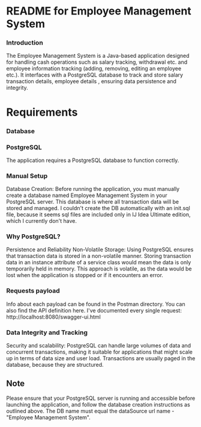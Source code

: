 
# README for Employee Management System
### Introduction
The Employee Management System is a Java-based application designed for handling cash operations such as salary tracking, withdrawal etc. and employee information tracking (adding, removing, editing an employee etc.). It interfaces with a PostgreSQL database to track and store salary transaction details, employee details , ensuring data persistence and integrity. 

# Requirements
### Database
### PostgreSQL 
The application requires a PostgreSQL database to function correctly. 
### Manual Setup
Database Creation: Before running the application, you must manually create a database named Employee Management System in your PostgreSQL server. This database is where all transaction data will be stored and managed. I couldn't create the DB automatically with an init.sql file, because it seems sql files are included only in IJ Idea Ultimate edition, which I currently don't have.
### Why PostgreSQL?
Persistence and Reliability
Non-Volatile Storage: Using PostgreSQL ensures that transaction data is stored in a non-volatile manner. Storing transaction data in an instance attribute of a service class would mean the data is only temporarily held in memory. This approach is volatile, as the data would be lost when the application is stopped or if it encounters an error.
### Requests payload
Info about each payload can be found in the Postman directory. You can also find the API definition here. I've documented every single request: http://localhost:8080/swagger-ui.html
### Data Integrity and Tracking
Security and scalability: PostgreSQL can handle large volumes of data and concurrent transactions, making it suitable for applications that might scale up in terms of data size and user load. Transactions are usually paged in the database, because they are structured.
## Note 
Please ensure that your PostgreSQL server is running and accessible before launching the application, and follow the database creation instructions as outlined above. The DB name must equal the dataSource url name - "Employee Management System".